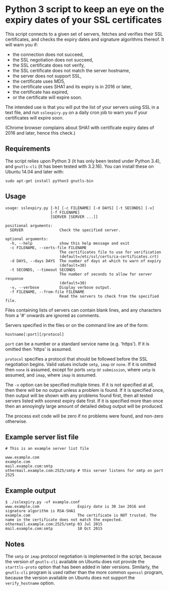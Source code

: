 Python 3 script to keep an eye on the expiry dates of your SSL certificates
===========================================================================

This script connects to a given set of servers, fetches and verifies their
SSL certificates, and checks the expiry dates and signature algorithms
thereof. It will warn you if:

  * the connection does not succeed,
  * the SSL negotiation does not succeed,
  * the SSL certificate does not verify,
  * the SSL certificate does not match the server hostname,
  * the server does not support SSL,
  * the certificate uses MD5,
  * the certificate uses SHA1 and its expiry is in 2016 or later,
  * the certificate has expired,
  * or the certificate will expire soon.

The intended use is that you will put the list of your servers using
SSL in a text file, and run `sslexpiry.py` on a daily cron job to warn
you if your certificates will expire soon.

(Chrome browser complains about SHA1 with certificate expiry dates
of 2016 and later, hence this check.)


Requirements
------------

The script relies upon Python 3 (it has only been tested under Python 3.4),
and `gnutls-cli` (it has been tested with 3.2.16). You can install these on
Ubuntu 14.04 and later with:

    sudo apt-get install python3 gnutls-bin


Usage
-----

    usage: sslexpiry.py [-h] [-c FILENAME] [-d DAYS] [-t SECONDS] [-v]
                        [-f FILENAME]
                        [SERVER [SERVER ...]]

    positional arguments:
      SERVER                Check the specified server.

    optional arguments:
      -h, --help            show this help message and exit
      -c FILENAME, --certs-file FILENAME
                            The certificates file to use for verification
                            (default=/etc/ssl/certs/ca-certificates.crt)
      -d DAYS, --days DAYS  The number of days at which to warn of expiry
                            (default=30)
      -t SECONDS, --timeout SECONDS
                            The number of seconds to allow for server response
                            (default=30)
      -v, --verbose         Display verbose output.
      -f FILENAME, --from-file FILENAME
                            Read the servers to check from the specified file.

Files containing lists of servers can contain blank lines, and any
characters from a '#' onwards are ignored as comments.

Servers specified in the files or on the command line are of the form:

    hostname[:port][/protocol]

`port` can be a number or a standard service name (e.g. 'https'). If it
is omitted then 'https' is assumed.

`protocol` specifies a protocol that should be followed before the SSL
negotiation begins. Valid values include `smtp`, `imap` or `none`. If
it is omitted then `none` is assumed, except for ports `smtp` or
`submission`, where `smtp` is assumed, and `imap`, where `imap` is
assumed.

The `-v` option can be specified multiple times. If it is not specified
at all, then there will be no output unless a problem is found. If it
is specified once, then output will be shown with any problems found
first, then all tested servers listed with soonest expiry date first.
If it is specified more than once then an annoyingly large amount of
detailed debug output will be produced.

The process exit code will be zero if no problems were found, and
non-zero otherwise.


Example server list file
------------------------

    # This is an example server list file

    www.example.com
    example.com
    mail.example.com:smtp
    othermail.example.com:2525/smtp # this server listens for smtp on port 2525


Example output
--------------

    $ ./sslexpiry.py -vf example.conf
    www.example.com                 Expiry date is 30 Jan 2016 and signature algorithm is RSA-SHA1
    example.com                     The certificate is NOT trusted. The name in the certificate does not match the expected.
    othermail.example.com:2525/smtp 03 Jul 2015
    mail.example.com:smtp           10 Oct 2015


Notes
-----

The `smtp` or `imap` protocol negotiation is implemented in the script,
because the version of `gnutls-cli` available on Ubuntu does not provide
the `starttls-proto` option that has been added in later versions. Similarly,
the `gnutls-cli` program is used rather than the more common `openssl`
program, because the version available on Ubuntu does not support the
`verify_hostname` option.
